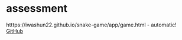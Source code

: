 # assessment

htttps://iwashun22.github.io/snake-game/app/game.html - automatic!
[GitHub](htttps://iwashun22.github.io/snake-game/app/game.html)
